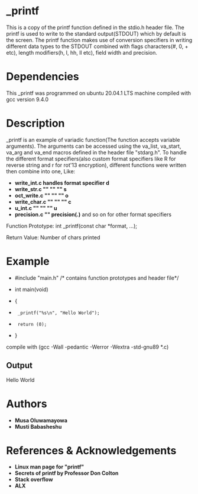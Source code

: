 # _printf
 This is a copy of the printf function defined in the stdio.h header file. The printf is used to write to the standard output(STDOUT) which by default is the screen. The printf function makes use of conversion specifiers in writing different data types to the STDOUT combined with flags characters(#, 0, + etc), length modifiers(h, l, hh, ll etc), field width and precision.

# Dependencies
 This _printf was programmed on ubuntu 20.04.1 LTS machine compiled with gcc version 9.4.0

# Description
 _printf is an example of variadic function(The function accepts variable arguments). The arguments can be accessed using the va_list, va_start, va_arg and va_end macros defined in the header file "stdarg.h". To handle the different format specifiers(also custom format specifiers like R for reverse string and r for rot'13 encryption), different functions were written then combine into one, Like:
* **write_int.c handles format specifier d**
* **write_str.c   ""      ""      ""     s**
* **oct_write.c   ""      ""      ""     o**
* **write_char.c  ""      ""      ""     c**
* **u_int.c       ""      ""      ""     u**
* **precision.c   ""      precision(.)**
and so on for other format specifiers
 
 Function Prototype: int _printf(const char *format, ...);

 Return Value: Number of chars printed

# Example
* #include "main.h" /* contains function prototypes and header file*/

*  int main(void)
*  {
*      _printf("%s\n", "Hello World");
*      return (0);
*  }

compile with (gcc -Wall -pedantic -Werror -Wextra -std-gnu89 *.c)
## Output
  Hello World

# Authors
* **Musa Oluwamayowa**
* **Musti Babasheshu**

# References & Acknowledgements
* **Linux man page for "printf"**
* **Secrets of printf by Professor Don Colton**
* **Stack overflow**
* **ALX**
